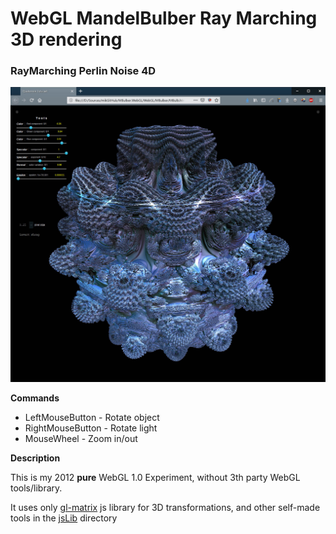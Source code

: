 # WebGL MandelBulber Ray Marching 3D rendering

### RayMarching Perlin Noise 4D 


![](https://raw.githubusercontent.com/BrutPitt/wglMandelBulber/master/screenShots/mbulb.jpg)

**Commands**
- LeftMouseButton - Rotate object
- RightMouseButton - Rotate light
- MouseWheel - Zoom in/out

**Description**

This is my 2012 **pure** WebGL 1.0 Experiment, without 3th party WebGL tools/library.

It uses only [gl-matrix](https://github.com/toji/gl-matrix) js library for 3D transformations, and other self-made tools in the [jsLib](https://github.com/BrutPitt/wglMandelBulber/tree/master/jsLib) directory

